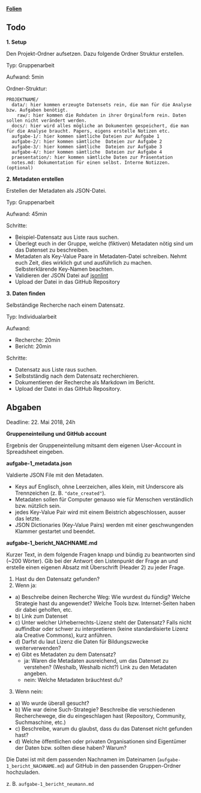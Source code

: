 **[Folien](uebung/slides_aufgabe-1.pdf)**

## Todo

**1. Setup**


Den Projekt-Ordner aufsetzen. Dazu folgende Ordner Struktur erstellen.


Typ: Gruppenarbeit


Aufwand: 5min


Ordner-Struktur:
```
PROJEKTNAME/
  data/: hier kommen erzeugte Datensets rein, die man für die Analyse bzw. Aufgaben benötigt.
    raw/: hier kommen die Rohdaten in ihrer Orginalform rein. Daten sollen nicht verändert werden.
  docs/: hier wird alles mögliche an Dokumenten gespeichert, die man für die Analyse braucht. Papers, eigens erstelle Notizen etc.
  aufgabe-1/: hier kommen sämtliche Dateien zur Aufgabe 1
  aufgabe-2/: hier kommen sämtliche  Dateien zur Aufgabe 2
  aufgabe-3/: hier kommen sämtliche  Dateien zur Aufgabe 3
  aufgabe-4/: hier kommen sämtliche  Dateien zur Aufgabe 4
  praesentation/: hier kommen sämtliche Daten zur Präsentation
  notes.md: Dokumentation für einen selbst. Interne Notizzen. (optional)
```

**2. Metadaten erstellen**


Erstellen der Metadaten als JSON-Datei.


Typ: Gruppenarbeit


Aufwand: 45min


Schritte:
* Beispiel-Datensatz aus Liste raus suchen.
* Überlegt euch in der Gruppe, welche (fiktiven) Metadaten nötig sind um das Datenset zu beschreiben.
* Metadaten als Key-Value Paare in Metadaten-Datei schreiben. Nehmt euch Zeit, dies wirklich gut und ausführlich zu machen. Selbsterklärende Key-Namen beachten.
* Validieren der JSON Datei auf [jsonlint](https://jsonlint.com/)
* Upload der Datei in das GitHub Repository


**3. Daten finden**


Selbständige Recherche nach einem Datensatz.


Typ: Individualarbeit


Aufwand:
* Recherche: 20min
* Bericht: 20min


Schritte:
* Datensatz aus Liste raus suchen.
* Selbstständig nach dem Datensatz recherchieren.
* Dokumentieren der Recherche als Markdown im Bericht.
* Upload der Datei in das GitHub Repository.

## Abgaben

Deadline: 22. Mai 2018, 24h


**Gruppeneinteilung und GitHub account**

Ergebnis der Gruppeneinteilung mitsamt dem eigenen User-Account in Spreadsheet eingeben.


**aufgabe-1_metadata.json**

Valdierte JSON File mit den Metadaten. 
* Keys auf Englisch, ohne Leerzeichen, alles klein, mit Underscore als Trennzeichen (z. B. `"date_created"`). 
* Metadaten sollen für Computer genauso wie für Menschen verständlich bzw. nützlich sein.
* jedes Key-Value Pair wird mit einem Beistrich abgeschlossen, ausser das letzte.
* JSON Dictionaries (Key-Value Pairs) werden mit einer geschwungenden Klammer gestartet und beendet.

**aufgabe-1_bericht_NACHNAME.md**

Kurzer Text, in dem folgende Fragen knapp und bündig zu beantworten sind (~200 Wörter). Gib bei der Antwort den Listenpunkt der Frage an und erstelle einen eigenen Absatz mit Überschrift (Header 2) zu jeder Frage.
1. Hast du den Datensatz gefunden?
2. Wenn ja:
  * a) Beschreibe deinen Recherche Weg: Wie wurdest du fündig? Welche Strategie hast du angewendet? Welche Tools bzw. Internet-Seiten haben dir dabei geholfen, etc.
  * b) Link zum Datenset
  * c) Unter welcher Urheberrechts-Lizenz steht der Datensatz? Falls nicht auffindbar oder schwer zu interpretieren (keine standardisierte Lizenz ala Creative Commons), kurz anführen.
  * d) Darfst du laut Lizenz die Daten für Bildungszwecke weiterverwenden?
  * e) Gibt es Metadaten zu dem Datensatz?
    * ja: Waren die Metadaten ausreichend, um das Datenset zu verstehen? (Weshalb, Weshalb nicht?) Link zu den Metadaten angeben.
    * nein: Welche Metadaten bräuchtest du?
3. Wenn nein:
  * a) Wo wurde überall gesucht?
  * b) Wie war deine Such-Strategie? Beschreibe die verschiedenen Recherchewege, die du eingeschlagen hast (Repository, Community, Suchmaschine, etc.)
  * c) Beschreibe, warum du glaubst, dass du das Datenset nicht gefunden hast?
  * d) Welche öffentlichen oder privaten Organisationen sind Eigentümer der Daten bzw. sollten diese haben? Warum?

Die Datei ist mit dem passenden Nachnamen im Dateinamen (`aufgabe-1_bericht_NACHNAME.md`) auf GitHub in den passenden Gruppen-Ordner hochzuladen.

z. B. `aufgabe-1_bericht_neumann.md`



